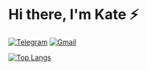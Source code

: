 # Hi there, I'm Kate ⚡

[![Telegram](https://img.shields.io/badge/Telegram-2CA5E0?style=for-the-badge&logo=telegram&logoColor=white)](https://t.me/kate_bub)
[![Gmail](https://img.shields.io/badge/Gmail-D14836?style=for-the-badge&logo=gmail&logoColor=white)](mailto:badaeva.kate10@gmail.com)

[![Top Langs](https://github-readme-stats.vercel.app/api/top-langs/?username=B-E-D-A&layout=compact)](https://github.com/B-E-D-A/github-readme-stats)
